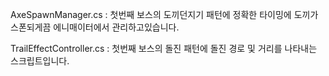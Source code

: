 AxeSpawnManager.cs : 첫번째 보스의 도끼던지기 패턴에 정확한 타이밍에 도끼가 스폰되게끔 
에니매이터에서 관리하고있습니다.

TrailEffectController.cs : 첫번째 보스의 돌진 패턴에 돌진 경로 및 거리를 나타내는 스크립트입니다.